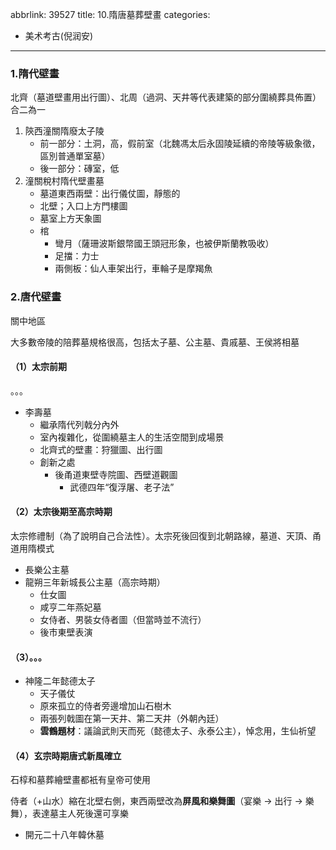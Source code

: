 abbrlink: 39527
title: 10.隋唐墓葬壁畫
categories:
  - 美术考古(倪润安)
---
### 1.隋代壁畫

北齊（墓道壁畫用出行圖）、北周（過洞、天井等代表建築的部分圍繞葬具佈置）合二為一

1. 陝西潼關隋廢太子陵
	- 前一部分：土洞，高，假前室（北魏馮太后永固陵延續的帝陵等級象徵，區別普通單室墓）
	- 後一部分：磚室，低
2. 潼關稅村隋代壁畫墓
	- 墓道東西兩壁：出行儀仗圖，靜態的
	- 北壁；入口上方門樓圖
	- 墓室上方天象圖
	- 棺
		- 彎月（薩珊波斯銀幣國王頭冠形象，也被伊斯蘭教吸收）
		- 足擋：力士
		- 兩側板：仙人車架出行，車輪子是摩羯魚

### 2.唐代壁畫

關中地區

大多數帝陵的陪葬墓規格很高，包括太子墓、公主墓、貴戚墓、王侯將相墓

#### （1）太宗前期

。。。

- 李壽墓
	- 繼承隋代列戟分內外
	- 室內複雜化，從圍繞墓主人的生活空間到成場景
	- 北齊式的壁畫：狩獵圖、出行圖
	- 創新之處
		- 後甬道東壁寺院圖、西壁道觀圖
			- 武德四年“復浮屠、老子法”

#### （2）太宗後期至高宗時期

太宗修禮制（為了說明自己合法性）。太宗死後回復到北朝路線，墓道、天頂、甬道用隋模式


- 長樂公主墓
- 龍朔三年新城長公主墓（高宗時期）
	- 仕女圖
	- 咸亨二年燕妃墓
	- 女侍者、男裝女侍者圖（但當時並不流行）
	- 後市東壁表演

#### （3）。。。

- 神隆二年懿德太子
	- 天子儀仗
	- 原來孤立的侍者旁邊增加山石樹木
	- 兩張列戟圖在第一天井、第二天井（外朝內廷） 
	- **雲鶴題材**：議論武則天而死（懿德太子、永泰公主），悼念用，生仙祈望

#### （4）玄宗時期唐式新風確立

石椁和墓葬繪壁畫都衹有皇帝可使用

侍者（+山水）縮在北壁右側，東西兩壁改為**屏風和樂舞圖**（宴樂 → 出行 → 樂舞），表達墓主人死後還可享樂

- 開元二十八年韓休墓
